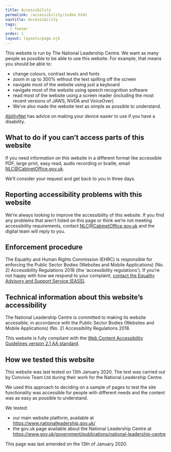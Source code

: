 ```yaml
---
title: Accessibility
permalink: /accessibility/index.html
navtitle: Accessibility
tags:
  - footer
order: 1
layout: layouts/page.njk
---
```


This website is run by The National Leadership Centre. We want as many people as possible to be able to use this website. For example, that means you should be able to:

- change colours, contrast levels and fonts
- zoom in up to 300% without the text spilling off the screen
- navigate most of the website using just a keyboard
- navigate most of the website using speech recognition software
- read most of the website using a screen reader (including the most recent versions of JAWS, NVDA and VoiceOver)
- We’ve also made the website text as simple as possible to understand.

<a href="https://mcmw.abilitynet.org.uk/" target="_blank">AbilityNet</a> has advice on making your device easier to use if you have a disability.

## What to do if you can’t access parts of this website

If you need information on this website in a different format like accessible PDF, large print, easy read, audio recording or braille, email [NLC@CabinetOffice.gov.uk](mailto:NLC@CabinetOffice.gov.uk).

We’ll consider your request and get back to you in three days.

## Reporting accessibility problems with this website

We’re always looking to improve the accessibility of this website. If you find any problems that aren’t listed on this page or think we’re not meeting accessibility requirements, contact [NLC@CabinetOffice.gov.uk](mailto:NLC@CabinetOffice.gov.uk) and the digital team will reply to you.

## Enforcement procedure

The Equality and Human Rights Commission (EHRC) is responsible for enforcing the Public Sector Bodies (Websites and Mobile Applications) (No. 2) Accessibility Regulations 2018 (the ‘accessibility regulations’). If you’re not happy with how we respond to your complaint, [contact the Equality Advisory and Support Service (EASS)](https://www.equalityadvisoryservice.com/).

## Technical information about this website’s accessibility

The National Leadership Centre is committed to making its website accessible, in accordance with the Public Sector Bodies (Websites and Mobile Applications) (No. 2) Accessibility Regulations 2018.

This website is fully compliant with the [Web Content Accessibility Guidelines version 2.1 AA standard](https://www.w3.org/TR/WCAG21/).

## How we tested this website

This website was last tested on 13th January 2020. The test was carried out by Convivio Team Ltd during their work for the National Leadership Centre.

We used this approach to deciding on a sample of pages to test the site functionality was accessible for people with different needs and the content was as easy as possible to understand.

We tested:

- our main website platform, available at <https://www.nationalleadership.gov.uk/>
- the gov.uk page available about the National Leadership Centre at <https://www.gov.uk/government/publications/national-leadership-centre>

This page was last amended on the 13th of January 2020.
